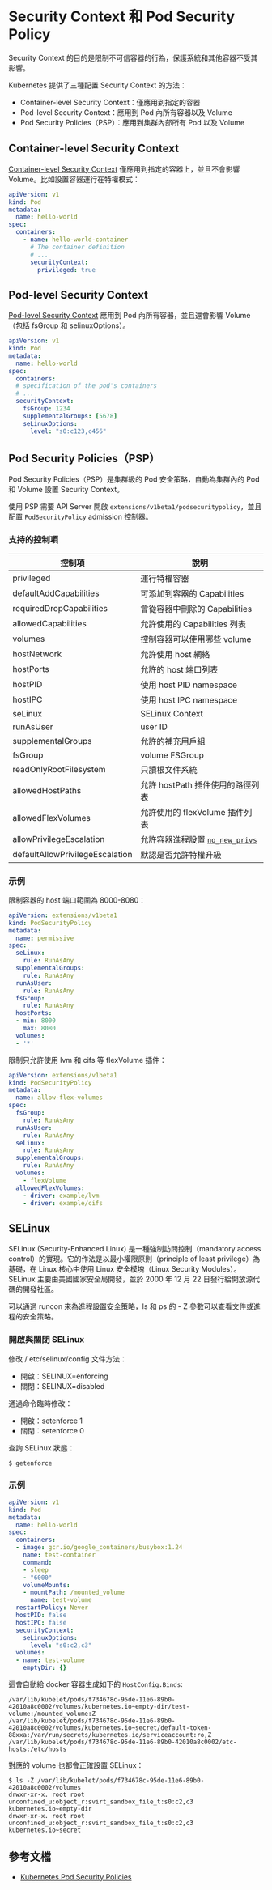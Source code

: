 # Security Context 和 Pod Security Policy

Security Context 的目的是限制不可信容器的行為，保護系統和其他容器不受其影響。

Kubernetes 提供了三種配置 Security Context 的方法：

- Container-level Security Context：僅應用到指定的容器
- Pod-level Security Context：應用到 Pod 內所有容器以及 Volume
- Pod Security Policies（PSP）：應用到集群內部所有 Pod 以及 Volume

## Container-level Security Context

[Container-level Security Context](https://kubernetes.io/docs/api-reference/v1.15/#securitycontext-v1-core) 僅應用到指定的容器上，並且不會影響 Volume。比如設置容器運行在特權模式：

```yaml
apiVersion: v1
kind: Pod
metadata:
  name: hello-world
spec:
  containers:
    - name: hello-world-container
      # The container definition
      # ...
      securityContext:
        privileged: true
```

## Pod-level Security Context

[Pod-level Security Context](https://kubernetes.io/docs/api-reference/v1.15/#podsecuritycontext-v1-core) 應用到 Pod 內所有容器，並且還會影響 Volume（包括 fsGroup 和 selinuxOptions）。

```yaml
apiVersion: v1
kind: Pod
metadata:
  name: hello-world
spec:
  containers:
  # specification of the pod's containers
  # ...
  securityContext:
    fsGroup: 1234
    supplementalGroups: [5678]
    seLinuxOptions:
      level: "s0:c123,c456"
```

## Pod Security Policies（PSP）

Pod Security Policies（PSP）是集群級的 Pod 安全策略，自動為集群內的 Pod 和 Volume 設置 Security Context。

使用 PSP 需要 API Server 開啟 `extensions/v1beta1/podsecuritypolicy`，並且配置 `PodSecurityPolicy` admission 控制器。

### 支持的控制項

| 控制項 | 說明 |
|-----|---|
|privileged | 運行特權容器 |
|defaultAddCapabilities | 可添加到容器的 Capabilities|
|requiredDropCapabilities | 會從容器中刪除的 Capabilities|
|allowedCapabilities | 允許使用的 Capabilities 列表 |
|volumes | 控制容器可以使用哪些 volume|
|hostNetwork|允許使用 host 網絡 |
|hostPorts | 允許的 host 端口列表 |
|hostPID | 使用 host PID namespace|
|hostIPC | 使用 host IPC namespace|
|seLinux|SELinux Context|
|runAsUser|user ID|
|supplementalGroups | 允許的補充用戶組 |
|fsGroup|volume FSGroup|
|readOnlyRootFilesystem | 只讀根文件系統 |
|allowedHostPaths | 允許 hostPath 插件使用的路徑列表 |
|allowedFlexVolumes | 允許使用的 flexVolume 插件列表 |
|allowPrivilegeEscalation | 允許容器進程設置  [`no_new_privs`](https://www.kernel.org/doc/Documentation/prctl/no_new_privs.txt) |
|defaultAllowPrivilegeEscalation | 默認是否允許特權升級 |

### 示例

限制容器的 host 端口範圍為 8000-8080：

```yaml
apiVersion: extensions/v1beta1
kind: PodSecurityPolicy
metadata:
  name: permissive
spec:
  seLinux:
    rule: RunAsAny
  supplementalGroups:
    rule: RunAsAny
  runAsUser:
    rule: RunAsAny
  fsGroup:
    rule: RunAsAny
  hostPorts:
  - min: 8000
    max: 8080
  volumes:
  - '*'
```

限制只允許使用 lvm 和 cifs 等 flexVolume 插件：

```yaml
apiVersion: extensions/v1beta1
kind: PodSecurityPolicy
metadata:
  name: allow-flex-volumes
spec:
  fsGroup:
    rule: RunAsAny
  runAsUser:
    rule: RunAsAny
  seLinux:
    rule: RunAsAny
  supplementalGroups:
    rule: RunAsAny
  volumes:
    - flexVolume
  allowedFlexVolumes:
    - driver: example/lvm
    - driver: example/cifs
```

## SELinux

SELinux (Security-Enhanced Linux) 是一種強制訪問控制（mandatory access control）的實現。它的作法是以最小權限原則（principle of least privilege）為基礎，在 Linux 核心中使用 Linux 安全模塊（Linux Security Modules）。SELinux 主要由美國國家安全局開發，並於 2000 年 12 月 22 日發行給開放源代碼的開發社區。

可以通過 runcon 來為進程設置安全策略，ls 和 ps 的 - Z 參數可以查看文件或進程的安全策略。

### 開啟與關閉 SELinux

修改 / etc/selinux/config 文件方法：

- 開啟：SELINUX=enforcing
- 關閉：SELINUX=disabled

通過命令臨時修改：

- 開啟：setenforce 1
- 關閉：setenforce 0

查詢 SELinux 狀態：

```
$ getenforce
```

### 示例

```yaml
apiVersion: v1
kind: Pod
metadata:
  name: hello-world
spec:
  containers:
  - image: gcr.io/google_containers/busybox:1.24
    name: test-container
    command:
    - sleep
    - "6000"
    volumeMounts:
    - mountPath: /mounted_volume
      name: test-volume
  restartPolicy: Never
  hostPID: false
  hostIPC: false
  securityContext:
    seLinuxOptions:
      level: "s0:c2,c3"
  volumes:
  - name: test-volume
    emptyDir: {}
```

這會自動給 docker 容器生成如下的 `HostConfig.Binds`:

```
/var/lib/kubelet/pods/f734678c-95de-11e6-89b0-42010a8c0002/volumes/kubernetes.io~empty-dir/test-volume:/mounted_volume:Z
/var/lib/kubelet/pods/f734678c-95de-11e6-89b0-42010a8c0002/volumes/kubernetes.io~secret/default-token-88xxa:/var/run/secrets/kubernetes.io/serviceaccount:ro,Z
/var/lib/kubelet/pods/f734678c-95de-11e6-89b0-42010a8c0002/etc-hosts:/etc/hosts
```

對應的 volume 也都會正確設置 SELinux：

```
$ ls -Z /var/lib/kubelet/pods/f734678c-95de-11e6-89b0-42010a8c0002/volumes
drwxr-xr-x. root root unconfined_u:object_r:svirt_sandbox_file_t:s0:c2,c3 kubernetes.io~empty-dir
drwxr-xr-x. root root unconfined_u:object_r:svirt_sandbox_file_t:s0:c2,c3 kubernetes.io~secret
```

## 參考文檔

- [Kubernetes Pod Security Policies](https://kubernetes.io/docs/concepts/policy/pod-security-policy/)
